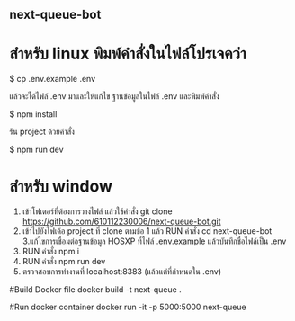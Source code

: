 ## next-queue-bot

# สำหรับ linux พิมพ์คำสั่งในไฟล์โปรเจคว่า

$ cp .env.example .env 

แล้วจะได้ไฟล์ .env มาและให้แก้ไข ฐานข้อมูลในไฟล์ .env และพิมพ์คำสั่ง

$ npm install

รัน project ด้วยคำสั่ง

$ npm run dev

# สำหรับ window 
1. เข้าโฟเดอร์ที่ต้องการวางไฟล์ แล้วใช้คำสั่ง
git clone https://github.com/610112230006/next-queue-bot.git
2. เข้าไปยังโฟเด้อ project ที่ clone ตามข้อ 1 แล้ว RUN คำสั่ง
cd next-queue-bot 
3.แก้ไขการเชื่อมต่อฐานข้อมูล HOSXP ที่ไฟล์ .env.example แล้วบันทึกชื่อไฟล์เป็น .env
4. RUN คำสั่ง
npm i
5. RUN คำสั่ง
npm run dev
6. ตรวจสอบการทำงานที่ 
localhost:8383 
(แล้วแต่ที่กำหนดใน .env)

#Build Docker file
docker build -t next-queue .


#Run docker container
docker run -it -p 5000:5000 next-queue

